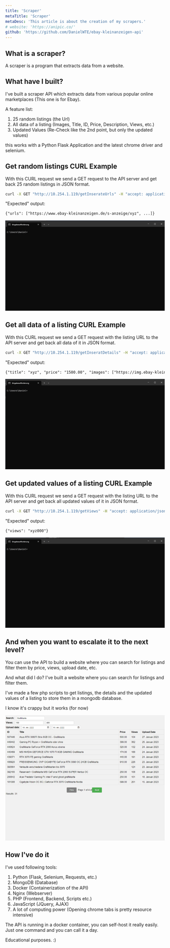 ```yaml
---
title: 'Scraper'
metaTitle: 'Scraper'
metaDesc: 'This article is about the creation of my scrapers.'
# website: 'https://anipic.co/'
github: 'https://github.com/DanielWTE/ebay-kleinanzeigen-api'
---
```


## What is a scraper?
A scraper is a program that extracts data from a website.

## What have I built?
I've built a scraper API which extracts data from various popular online marketplaces (This one is for Ebay).

A feature list:
1. 25 random listings (the Url)
2. All data of a listing (Images, Title, ID, Price, Description, Views, etc.)
3. Updated Values (Re-Check like the 2nd point, but only the updated values)

this works with a Python Flask Application and the latest chrome driver and selenium.

## Get random listings CURL Example

With this CURL request we send a GET request to the API server and get back 25 random listings in JSON format.

```bash
curl -X GET "http://10.254.1.119/getInserateUrls" -H "accept: application/json"
```

"Expected" output:

```txt
{"urls": ["https://www.ebay-kleinanzeigen.de/s-anzeige/xyz", ...]}
```

![Scraper Gif 1](../public/scraper1Gif.gif)

## Get all data of a listing CURL Example

With this CURL request we send a GET request with the listing URL to the API server and get back all data of it in JSON format.

```bash
curl -X GET "http://10.254.1.119/getInseratDetails" -H "accept: application/json" -H "url: https://www.ebay-kleinanzeigen.de/s-anzeige/xyz"
```

"Expected" output:

```txt
{"title": "xyz", "price": "1500.00", "images": ["https://img.ebay-kleinanzeigen.de/api/v1/prod-ads/images/81/xyz"], "tags": ["Kleinanzeigen Berlin", "Elektronik", "Handy & Telefon"], "views": "0", "description": "xyz", "uploadDate": "18.02.2023", "adId": "058195681"}
```

![Scraper Gif 2](../public/scraper2Gif.gif)

## Get updated values of a listing CURL Example

With this CURL request we send a GET request with the listing URL to the API server and get back all updated values of it in JSON format.

```bash
curl -X GET "http://10.254.1.119/getViews" -H "accept: application/json" -H "url: https://www.ebay-kleinanzeigen.de/s-anzeige/xyz"
```

"Expected" output:

```txt
{"views": "xyz000"}
```

![Scraper Gif 3](../public/scraper3Gif.gif)

## And when you want to escalate it to the next level?

You can use the API to build a website where you can search for listings and filter them by price, views, upload date, etc.

And what did I do? I've built a website where you can search for listings and filter them.

I've made a few php scripts to get listings, the details and the updated values of a listing to store them in a mongodb database.

I know it's crappy but it works (for now)

![Scraper Gif 4](../public/scraper4Gif.gif)

## How I've do it
I've used following tools:
1. Python (Flask, Selenium, Requests, etc.)
2. MongoDB (Database)
3. Docker (Containerization of the API)
4. Nginx (Webserver)
5. PHP (Frontend, Backend, Scripts etc.)
6. JavaScript (JQuery, AJAX)
7. A lot of computing power (Opening chrome tabs is pretty resource intensive)

The API is running in a docker container, you can self-host it really easily.
Just one command and you can call it a day.

Educational purposes. :)